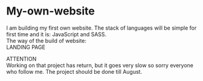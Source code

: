 # My-own-website
I am building my first own website. The stack of languages will be simple for first time and it is: JavaScript and SASS. <br>
The way of the build of website:<br>
LANDING PAGE <br>


ATTENTION <br>
Working on that project has return, but it goes very slow so sorry everyone who follow me. The project should be done till August.
